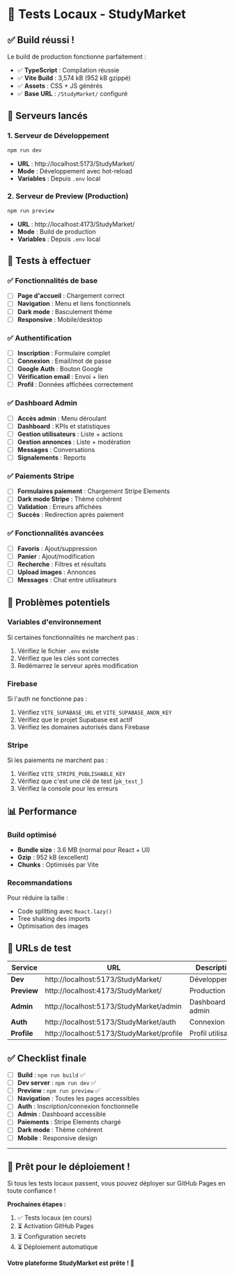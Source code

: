 # 🧪 Tests Locaux - StudyMarket

## ✅ Build réussi !

Le build de production fonctionne parfaitement :
- ✅ **TypeScript** : Compilation réussie
- ✅ **Vite Build** : 3,574 kB (952 kB gzippé)
- ✅ **Assets** : CSS + JS générés
- ✅ **Base URL** : `/StudyMarket/` configuré

## 🚀 Serveurs lancés

### 1. Serveur de Développement
```bash
npm run dev
```
- **URL** : http://localhost:5173/StudyMarket/
- **Mode** : Développement avec hot-reload
- **Variables** : Depuis `.env` local

### 2. Serveur de Preview (Production)
```bash
npm run preview
```
- **URL** : http://localhost:4173/StudyMarket/
- **Mode** : Build de production
- **Variables** : Depuis `.env` local

## 🔧 Tests à effectuer

### ✅ Fonctionnalités de base
- [ ] **Page d'accueil** : Chargement correct
- [ ] **Navigation** : Menu et liens fonctionnels
- [ ] **Dark mode** : Basculement thème
- [ ] **Responsive** : Mobile/desktop

### ✅ Authentification
- [ ] **Inscription** : Formulaire complet
- [ ] **Connexion** : Email/mot de passe
- [ ] **Google Auth** : Bouton Google
- [ ] **Vérification email** : Envoi + lien
- [ ] **Profil** : Données affichées correctement

### ✅ Dashboard Admin
- [ ] **Accès admin** : Menu déroulant
- [ ] **Dashboard** : KPIs et statistiques
- [ ] **Gestion utilisateurs** : Liste + actions
- [ ] **Gestion annonces** : Liste + modération
- [ ] **Messages** : Conversations
- [ ] **Signalements** : Reports

### ✅ Paiements Stripe
- [ ] **Formulaires paiement** : Chargement Stripe Elements
- [ ] **Dark mode Stripe** : Thème cohérent
- [ ] **Validation** : Erreurs affichées
- [ ] **Succès** : Redirection après paiement

### ✅ Fonctionnalités avancées
- [ ] **Favoris** : Ajout/suppression
- [ ] **Panier** : Ajout/modification
- [ ] **Recherche** : Filtres et résultats
- [ ] **Upload images** : Annonces
- [ ] **Messages** : Chat entre utilisateurs

## 🐛 Problèmes potentiels

### Variables d'environnement
Si certaines fonctionnalités ne marchent pas :
1. Vérifiez le fichier `.env` existe
2. Vérifiez que les clés sont correctes
3. Redémarrez le serveur après modification

### Firebase
Si l'auth ne fonctionne pas :
1. Vérifiez `VITE_SUPABASE_URL` et `VITE_SUPABASE_ANON_KEY`
2. Vérifiez que le projet Supabase est actif
3. Vérifiez les domaines autorisés dans Firebase

### Stripe
Si les paiements ne marchent pas :
1. Vérifiez `VITE_STRIPE_PUBLISHABLE_KEY`
2. Vérifiez que c'est une clé de test (`pk_test_`)
3. Vérifiez la console pour les erreurs

## 📊 Performance

### Build optimisé
- **Bundle size** : 3.6 MB (normal pour React + UI)
- **Gzip** : 952 kB (excellent)
- **Chunks** : Optimisés par Vite

### Recommandations
Pour réduire la taille :
- Code splitting avec `React.lazy()`
- Tree shaking des imports
- Optimisation des images

## 🎯 URLs de test

| Service | URL | Description |
|---------|-----|-------------|
| **Dev** | http://localhost:5173/StudyMarket/ | Développement |
| **Preview** | http://localhost:4173/StudyMarket/ | Production |
| **Admin** | http://localhost:5173/StudyMarket/admin | Dashboard admin |
| **Auth** | http://localhost:5173/StudyMarket/auth | Connexion |
| **Profile** | http://localhost:5173/StudyMarket/profile | Profil utilisateur |

## ✅ Checklist finale

- [ ] **Build** : `npm run build` ✅
- [ ] **Dev server** : `npm run dev` ✅
- [ ] **Preview** : `npm run preview` ✅
- [ ] **Navigation** : Toutes les pages accessibles
- [ ] **Auth** : Inscription/connexion fonctionnelle
- [ ] **Admin** : Dashboard accessible
- [ ] **Paiements** : Stripe Elements chargé
- [ ] **Dark mode** : Thème cohérent
- [ ] **Mobile** : Responsive design

---

## 🚀 Prêt pour le déploiement !

Si tous les tests locaux passent, vous pouvez déployer sur GitHub Pages en toute confiance !

**Prochaines étapes :**
1. ✅ Tests locaux (en cours)
2. ⏳ Activation GitHub Pages
3. ⏳ Configuration secrets
4. ⏳ Déploiement automatique

**Votre plateforme StudyMarket est prête ! 🎉**
